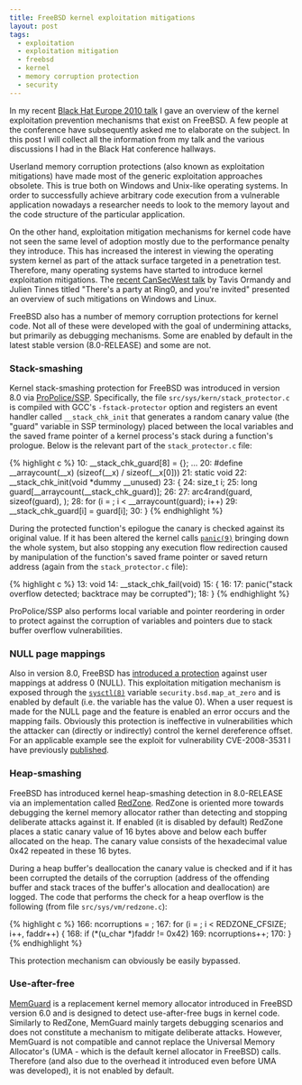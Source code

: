```yaml
---
title: FreeBSD kernel exploitation mitigations
layout: post
tags:
  - exploitation
  - exploitation mitigation
  - freebsd
  - kernel
  - memory corruption protection
  - security
---
```

In my recent [Black Hat Europe 2010
talk](http://www.blackhat.com/html/bh-eu-10/bh-eu-10-archives.html#Argyroudis)
I gave an overview of the kernel exploitation prevention mechanisms that exist
on FreeBSD. A few people at the conference have subsequently asked me to
elaborate on the subject. In this post I will collect all the information from
my talk and the various discussions I had in the Black Hat conference hallways.

Userland memory corruption protections (also known as exploitation mitigations) 
have made most of the generic exploitation approaches obsolete. This is true 
both on Windows and Unix-like operating systems. In order to successfully 
achieve arbitrary code execution from a vulnerable application nowadays a 
researcher needs to look to the memory layout and the code structure of the 
particular application.

On the other hand, exploitation mitigation mechanisms for kernel code have not 
seen the same level of adoption mostly due to the performance penalty they 
introduce. This has increased the interest in viewing the operating system 
kernel as part of the attack surface targeted in a penetration test. Therefore, 
many operating systems have started to introduce kernel exploitation 
mitigations. The [recent CanSecWest
talk](https://www.cr0.org/paper/to-jt-party-at-ring0.pdf) by Tavis Ormandy and
Julien Tinnes titled "There's a party at Ring0, and you're invited" presented an
overview of such mitigations on Windows and Linux.

FreeBSD also has a number of memory corruption protections for kernel code. Not 
all of these were developed with the goal of undermining attacks, but primarily 
as debugging mechanisms. Some are enabled by default in the latest stable 
version (8.0-RELEASE) and some are not.

### Stack-smashing

Kernel stack-smashing protection for FreeBSD was introduced in version 8.0 via 
[ProPolice/SSP](http://www.research.ibm.com/trl/projects/security/ssp/).
Specifically, the file `src/sys/kern/stack_protector.c` is compiled with GCC's
`-fstack-protector` option and registers an event handler called `__stack_chk_init`
that generates a random canary value (the "guard" variable in SSP terminology)
placed between the local variables and the saved frame pointer of a kernel process's
stack during a function's prologue. Below is the relevant part of the
`stack_protector.c` file:

{% highlight c %}
10: __stack_chk_guard[8] = {};
    ...
20: #define __arraycount(__x)       (sizeof(__x) / sizeof(__x[0]))
21: static void
22: __stack_chk_init(void *dummy __unused)
23: {
24:         size_t i;
25:         long guard[__arraycount(__stack_chk_guard)];
26: 
27:         arc4rand(guard, sizeof(guard), );
28:         for (i = ; i < __arraycount(guard); i++)
29:                 __stack_chk_guard[i] = guard[i];
30: }
{% endhighlight %}

During the protected function's epilogue the canary is checked against
its original value. If it has been altered the kernel calls
[`panic(9)`](http://www.freebsd.org/cgi/man.cgi?query=panic&apropos=0&sektion=9&manpath=FreeBSD+8.0-RELEASE&format=html)
bringing down the whole system, but also stopping any execution flow
redirection caused by manipulation of the function's saved frame pointer or 
saved return address (again from the `stack_protector.c` file):

{% highlight c %}
13: void
14: __stack_chk_fail(void)
15: {
16: 
17:         panic("stack overflow detected; backtrace may be corrupted");
18: }
{% endhighlight %}

ProPolice/SSP also performs local variable and pointer reordering in order to 
protect against the corruption of variables and pointers due to stack buffer 
overflow vulnerabilities. 

### NULL page mappings

Also in version 8.0, FreeBSD has [introduced a
protection](http://security.freebsd.org/advisories/FreeBSD-EN-09:05.null.asc)
against user mappings at address 0 (NULL). This exploitation mitigation mechanism
is exposed through the
[`sysctl(8)`](http://www.freebsd.org/cgi/man.cgi?query=sysctl&apropos=0&sektion=8&manpath=FreeBSD+8.0-RELEASE&format=html)
variable `security.bsd.map_at_zero` and is enabled by default (i.e. the variable
has the value 0). When a user request is made for the NULL page and the feature is
enabled an error occurs and the mapping fails. Obviously this protection is
ineffective in vulnerabilities which the attacker can (directly or indirectly)
control the kernel dereference offset. For an applicable example see the exploit
for vulnerability CVE-2008-3531 I have previously
[published](https://argp.github.io/2009/07/04/cve-2008-3531-exploit/).

### Heap-smashing

FreeBSD has introduced kernel heap-smashing detection in 8.0-RELEASE via an 
implementation called [RedZone](http://fxr.watson.org/fxr/source/vm/redzone.c).
RedZone is oriented more towards debugging the kernel memory allocator rather than
detecting and stopping deliberate attacks against it. If enabled (it is disabled by
default) RedZone places a static canary value of 16 bytes above and below each
buffer allocated on the heap. The canary value consists of the hexadecimal value
0x42 repeated in these 16 bytes.

During a heap buffer's deallocation the canary value is checked and if it has been
corrupted the details of the corruption (address of the offending buffer and stack
traces of the buffer's allocation and deallocation) are logged. The code that
performs the check for a heap overflow is the following (from file
`src/sys/vm/redzone.c`):

{% highlight c %}
166: ncorruptions = ;
167: for (i = ; i < REDZONE_CFSIZE; i++, faddr++) {
168:       if (*(u_char *)faddr != 0x42)
169:               ncorruptions++;
170: }
{% endhighlight %}

This protection mechanism can obviously be easily bypassed. 

### Use-after-free

[MemGuard](http://www.freebsd.org/cgi/man.cgi?query=memguard&apropos=0&sektion=9&manpath=FreeBSD+8.0-RELEASE&format=html)
is a replacement kernel memory allocator introduced in FreeBSD version 6.0 and is
designed to detect use-after-free bugs in kernel code. Similarly to RedZone,
MemGuard mainly targets debugging scenarios and does not constitute a mechanism to
mitigate deliberate attacks. However, MemGuard is not compatible and cannot replace
the Universal Memory Allocator's (UMA - which is the default kernel allocator in
FreeBSD) calls. Therefore (and also due to the overhead it introduced even before
UMA was developed), it is not enabled by default.
